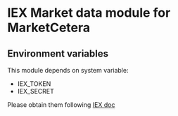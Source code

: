 # IEX Market data module for MarketCetera

## Environment variables

This module depends on system variable:

* IEX_TOKEN
* IEX_SECRET

Please obtain them following [IEX doc](https://intercom.help/iexcloud/en/articles/2851957-how-to-use-the-iex-cloud-api)